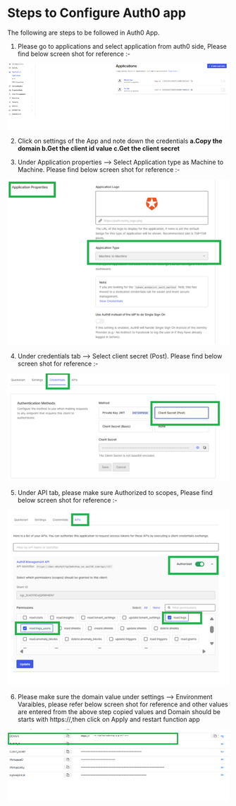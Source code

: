 # Steps to Configure Auth0 app
The following are steps to be followed in Auth0 App.

1. Please go to applications and select application from auth0 side, Please find below screen shot for reference :-

![](Images/Applications.png?raw=true)

2. Click on settings of the App and note down the credentials
**a.Copy the domain
b.Get the client id value
c.Get the client secret**

3. Under Application properties --> Select Application type as Machine to Machine. Please find below screen shot for reference :-

![](Images/ApplicationProperties.png?raw=true)

4. Under credentials tab --> Select client secret (Post). Please find below screen shot for reference :-

![](Images/Credentials.png?raw=true)

5. Under API tab, please make sure Authorized to scopes, Please find below screen shot for reference :-

![](Images/API.png?raw=true)

6. Please make sure the domain value under settings --> Environment Varaibles, please refer below screen shot for reference and other values are entered from the above step copied values and Domain should be  starts with https://,then click on Apply  and restart function app

![](Images/functionappvalues.png?raw=true)


